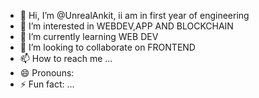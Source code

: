 - 👋 Hi, I’m @UnrealAnkit, ii am in first year of engineering
-  👀 I’m interested in WEBDEV,APP AND BLOCKCHAIN
- 🌱 I’m currently learning WEB DEV
- 💞️ I’m looking to collaborate on FRONTEND
- 📫 How to reach me ...
- 😄 Pronouns: 
- ⚡ Fun fact: ...


